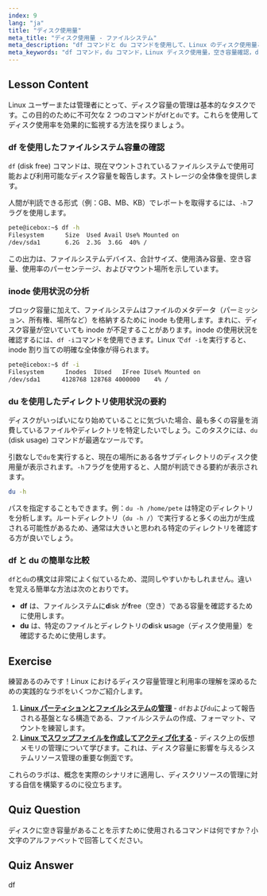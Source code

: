 ```yaml
---
index: 9
lang: "ja"
title: "ディスク使用量"
meta_title: "ディスク使用量 - ファイルシステム"
meta_description: "df コマンドと du コマンドを使用して、Linux のディスク使用量と空き容量を確認する方法を学びます。このガイドでは、df -i linux を使用した inode 使用量を含め、ディスクスペースを分析し、どのファイルが容量を占めているかを見つける方法を解説します。"
meta_keywords: "df コマンド，du コマンド，Linux ディスク使用量，空き容量確認，df -i linux, ディスク管理，Linux チュートリアル，ディスク使用率，ファイルシステム使用率"
---
```


## Lesson Content

Linux ユーザーまたは管理者にとって、ディスク容量の管理は基本的なタスクです。この目的のために不可欠な 2 つのコマンドが`df`と`du`です。これらを使用してディスク使用率を効果的に監視する方法を探りましょう。

### df を使用したファイルシステム容量の確認

`df` (disk free) コマンドは、現在マウントされているファイルシステムで使用可能および利用可能なディスク容量を報告します。ストレージの全体像を提供します。

人間が判読できる形式（例：GB、MB、KB）でレポートを取得するには、`-h`フラグを使用します。

```bash
pete@icebox:~$ df -h
Filesystem      Size  Used Avail Use% Mounted on
/dev/sda1       6.2G  2.3G  3.6G  40% /
```

この出力は、ファイルシステムデバイス、合計サイズ、使用済み容量、空き容量、使用率のパーセンテージ、およびマウント場所を示しています。

### inode 使用状況の分析

ブロック容量に加えて、ファイルシステムはファイルのメタデータ（パーミッション、所有権、場所など）を格納するために inode も使用します。まれに、ディスク容量が空いていても inode が不足することがあります。inode の使用状況を確認するには、`df -i`コマンドを使用できます。Linux で`df -i`を実行すると、inode 割り当ての明確な全体像が得られます。

```bash
pete@icebox:~$ df -i
Filesystem      Inodes  IUsed   IFree IUse% Mounted on
/dev/sda1      4128768 128768 4000000    4% /
```

### du を使用したディレクトリ使用状況の要約

ディスクがいっぱいになり始めていることに気づいた場合、最も多くの容量を消費しているファイルやディレクトリを特定したいでしょう。このタスクには、`du` (disk usage) コマンドが最適なツールです。

引数なしで`du`を実行すると、現在の場所にある各サブディレクトリのディスク使用量が表示されます。`-h`フラグを使用すると、人間が判読できる要約が表示されます。

```bash
du -h
```

パスを指定することもできます。例：`du -h /home/pete` は特定のディレクトリを分析します。ルートディレクトリ（`du -h /`）で実行すると多くの出力が生成される可能性があるため、通常は大きいと思われる特定のディレクトリを確認する方が良いでしょう。

### df と du の簡単な比較

`df`と`du`の構文は非常によく似ているため、混同しやすいかもしれません。違いを覚える簡単な方法は次のとおりです。

- **df** は、ファイルシステムに**d**isk が**f**ree（空き）である容量を確認するために使用します。
- **du** は、特定のファイルとディレクトリの**d**isk **u**sage（ディスク使用量）を確認するために使用します。

## Exercise

練習あるのみです！Linux におけるディスク容量管理と利用率の理解を深めるための実践的なラボをいくつかご紹介します。

1. **[Linux パーティションとファイルシステムの管理](https://labex.io/ja/labs/comptia-manage-linux-partitions-and-filesystems-590845)** - `df`および`du`によって報告される基盤となる構造である、ファイルシステムの作成、フォーマット、マウントを練習します。
2. **[Linux でスワップファイルを作成してアクティブ化する](https://labex.io/ja/labs/comptia-create-and-activate-a-swap-file-in-linux-590858)** - ディスク上の仮想メモリの管理について学びます。これは、ディスク容量に影響を与えるシステムリソース管理の重要な側面です。

これらのラボは、概念を実際のシナリオに適用し、ディスクリソースの管理に対する自信を構築するのに役立ちます。

## Quiz Question

ディスクに空き容量があることを示すために使用されるコマンドは何ですか？小文字のアルファベットで回答してください。

## Quiz Answer

df
